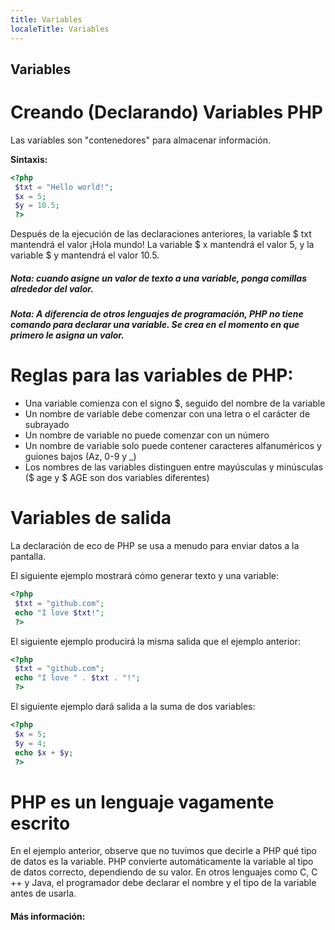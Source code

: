 ```yaml
---
title: Variables
localeTitle: Variables
---
```

## Variables

# Creando (Declarando) Variables PHP

Las variables son "contenedores" para almacenar información.

**Sintaxis:**

```php
<?php 
 $txt = "Hello world!"; 
 $x = 5; 
 $y = 10.5; 
 ?> 
```

Después de la ejecución de las declaraciones anteriores, la variable $ txt mantendrá el valor ¡Hola mundo! La variable $ x mantendrá el valor 5, y la variable $ y mantendrá el valor 10.5.

##### Nota: cuando asigne un valor de texto a una variable, ponga comillas alrededor del valor.

##### Nota: A diferencia de otros lenguajes de programación, PHP no tiene comando para declarar una variable. Se crea en el momento en que primero le asigna un valor.

# Reglas para las variables de PHP:

*   Una variable comienza con el signo $, seguido del nombre de la variable
*   Un nombre de variable debe comenzar con una letra o el carácter de subrayado
*   Un nombre de variable no puede comenzar con un número
*   Un nombre de variable solo puede contener caracteres alfanuméricos y guiones bajos (Az, 0-9 y \_)
*   Los nombres de las variables distinguen entre mayúsculas y minúsculas ($ age y $ AGE son dos variables diferentes)

# Variables de salida

La declaración de eco de PHP se usa a menudo para enviar datos a la pantalla.

El siguiente ejemplo mostrará cómo generar texto y una variable:

```php
<?php 
 $txt = "github.com"; 
 echo "I love $txt!"; 
 ?> 
```

El siguiente ejemplo producirá la misma salida que el ejemplo anterior:

```php
<?php 
 $txt = "github.com"; 
 echo "I love " . $txt . "!"; 
 ?> 
```

El siguiente ejemplo dará salida a la suma de dos variables:

```php
<?php 
 $x = 5; 
 $y = 4; 
 echo $x + $y; 
 ?> 
```

# PHP es un lenguaje vagamente escrito

En el ejemplo anterior, observe que no tuvimos que decirle a PHP qué tipo de datos es la variable. PHP convierte automáticamente la variable al tipo de datos correcto, dependiendo de su valor. En otros lenguajes como C, C ++ y Java, el programador debe declarar el nombre y el tipo de la variable antes de usarla.

#### Más información: